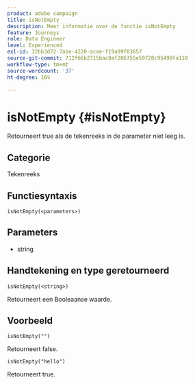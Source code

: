 ```yaml
---
product: adobe campaign
title: isNotEmpty
description: Meer informatie over de functie isNotEmpty
feature: Journeys
role: Data Engineer
level: Experienced
exl-id: 32bb3d72-7abe-4220-acae-f19a09f83657
source-git-commit: 712f66b2715bac0af206755e59728c95499fa110
workflow-type: tm+mt
source-wordcount: '37'
ht-degree: 16%

---
```


# isNotEmpty {#isNotEmpty}

Retourneert true als de tekenreeks in de parameter niet leeg is.

## Categorie

Tekenreeks

## Functiesyntaxis

`isNotEmpty(<parameters>)`

## Parameters

* string

## Handtekening en type geretourneerd

`isNotEmpty(<string>)`

Retourneert een Booleaanse waarde.

## Voorbeeld

`isNotEmpty("")`

Retourneert false.

`isNotEmpty("hello")`

Retourneert true.
